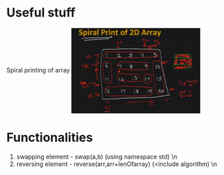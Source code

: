 # Useful stuff
Spiral printing of array
<img align="center" alt="spiral printing" src="https://github.com/manohar2000/CB-Algorithms/blob/main/arrays/2d-array/spiralPrint_explaination.png" width="300px" />

# Functionalities
1. swapping element - swap(a,b) (using namespace std) \n
2. reversing element - reverse(arr,arr+lenOfarray) (<include algorithm) \n
